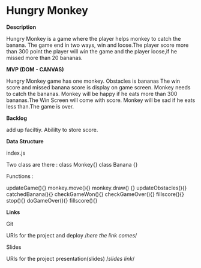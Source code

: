 
# Hungry Monkey

**Description**

Hungry Monkey is a game where the player helps monkey to catch the banana.
The game end in two ways, win and loose.The player score more than 300 point the player will win the game and the player loose,if he missed more than 20 bananas. 

**MVP (DOM - CANVAS)**

Hungry Monkey game has one monkey.
Obstacles is bananas
The win score and missed banana score is display on game screen.
Monkey needs to catch the bananas.
Monkey will be happy if he eats more than 300 bananas.The Win Screen will come with score.
Monkey will be sad if he eats less than.The game is over.

**Backlog**

add up faciltiy.
Abililty to store score.

**Data Structure**

index.js

Two class are there :
class Monkey{}
class Banana {}

Functions :

updateGame(){}
monkey.move(){}
monkey.draw() {}
updateObstacles(){}
catchedBanana(){}
checkGameWon(){}
checkGameOver(){}
fillscore(){}
stop(){}
doGameOver(){}
fillscore(){}


**Links**

Git

URIs for the project and deploy /*here the link comes*/

Slides 

URls for the project presentation(slides) /*slides link*/


